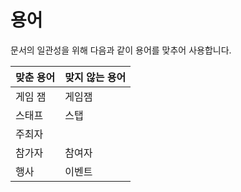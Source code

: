 # 용어

문서의 일관성을 위해 다음과 같이 용어를 맞추어 사용합니다.

| 맞춘 용어 | 맞지 않는 용어 |
| --- | --- |
| 게임 잼 | 게임잼 |
| 스태프 | 스탭 |
| 주최자 | |
| 참가자 | 참여자 |
| 행사 | 이벤트 |
